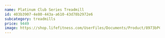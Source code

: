 ```yaml
---
name: Platinum Club Series Treadmill
id: 403b3907-4e80-443a-a610-43d78b2972e6
subcategory: treadmills
price: 9449
image: https://shop.lifefitness.com/UserFiles/Documents/Product/8973bPCS-Treadmill-ArcticSilver-DiscoverSE3HD-StandardView-1000x1000.jpg?width=1000&height=1000
---
```

